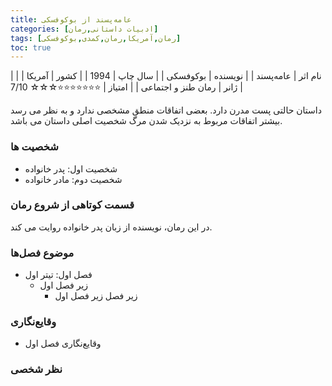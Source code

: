 ```yaml
---
title: عامه‌پسند از بوکوفسکی
categories: [ادبیات داستانی,رمان]
tags: [رمان,آمریکا,رمان,کمدی,بوکوفسکی]
toc: true
---
```



| نام اثر | عامه‌پسند |
| نویسنده | بوکوفسکی |
| سال چاپ | 1994 |
| کشور | آمریکا |
| ژانر | رمان طنز و اجتماعی |
| امتیاز | ⭐⭐⭐⭐⭐⭐⭐☆☆☆ 7/10 |




داستان حالتی پست مدرن دارد. بعضی اتفاقات منطق مشخصی ندارد و به نظر می رسد بیشتر اتفاقات مربوط به نزدیک شدن مرگ شخصیت اصلی داستان می باشد.





### شخصیت ها
- شخصیت اول: پدر خانواده
- شخصیت دوم: مادر خانواده

### قسمت کوتاهی از شروع رمان
در این رمان، نویسنده از زبان پدر خانواده روایت می کند.

### موضوع فصل‌ها
- فصل اول: تیتر اول
  - زیر فصل اول
    - زیر فصل زیر فصل اول

### وقایع‌نگاری
- وقایع‌نگاری فصل اول

### نظر شخصی



